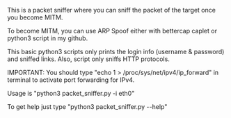 This is a packet sniffer where you can sniff the packet of the target once you become MITM.

To become MITM, you can use ARP Spoof either with bettercap caplet or python3 script in my github.

This basic python3 scripts only prints the login info (username & password) and sniffed links. Also,
script only sniffs HTTP protocols.

IMPORTANT: You should type "echo 1 > /proc/sys/net/ipv4/ip_forward" in terminal to activate port forwarding for IPv4.

Usage is "python3 packet_sniffer.py -i eth0"

To get help just type "python3 packet_sniffer.py --help"
